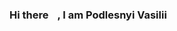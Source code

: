 ### Hi there <img src="https://github.com/VasiliyPodlesniy/PhotoForRepositories/blob/master/hiy.gif" width="10px">, I am Podlesnyi Vasilii 

<!--
**vpodlesnyi/vpodlesnyi** is a ✨ _special_ ✨ repository because its `README.md` (this file) appears on your GitHub profile.

Here are some ideas to get you started:

- 🔭 I’m currently working on ...
- 🌱 I’m currently learning ...
- 👯 I’m looking to collaborate on ...
- 🤔 I’m looking for help with ...
- 💬 Ask me about ...
- 📫 How to reach me: ...
- 😄 Pronouns: ...
- ⚡ Fun fact: ...
-->

